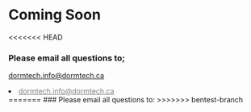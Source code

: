 # Coming Soon

<<<<<<< HEAD
### Please email all questions to;
dormtech.info@dormtech.ca
<li><a href="mailto:dormtech.info@dormtech.ca "  style="color:grey">dormtech.info@dormtech.ca </a></li>
=======
### Please email all questions to:
>>>>>>> bentest-branch
